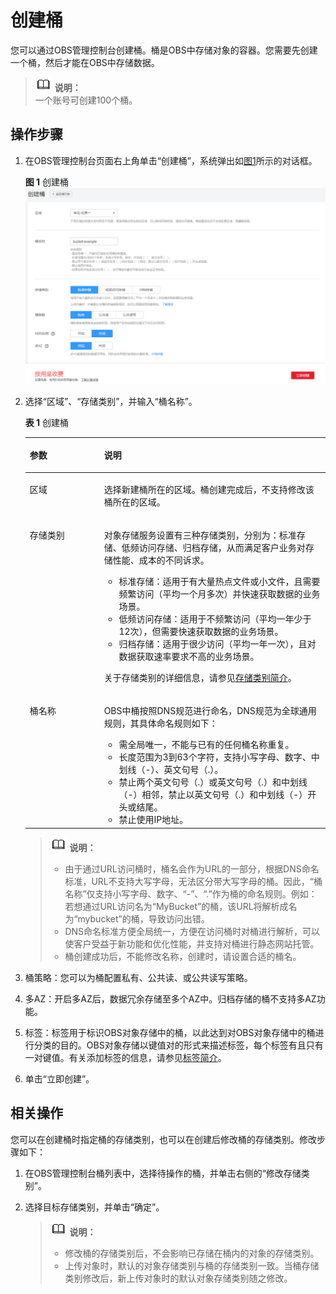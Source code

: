 # 创建桶<a name="zh-cn_topic_0045829088"></a>

您可以通过OBS管理控制台创建桶。桶是OBS中存储对象的容器。您需要先创建一个桶，然后才能在OBS中存储数据。

>![](public_sys-resources/icon-note.gif) **说明：**   
>一个账号可创建100个桶。  

## 操作步骤<a name="section65410517"></a>

1.  在OBS管理控制台页面右上角单击“创建桶”，系统弹出如[图1](#zh-cn_topic_0045829050_fig30207295194414)所示的对话框。

    **图 1**  创建桶<a name="zh-cn_topic_0045829050_fig30207295194414"></a>  
    ![](figures/创建桶.png "创建桶")

2.  选择“区域”、“存储类别”，并输入“桶名称”。

    **表 1**  创建桶

    <a name="table5306611994432"></a>
    <table><thead align="left"><tr id="row1830066594432"><th class="cellrowborder" valign="top" width="24.752475247524753%" id="mcps1.2.3.1.1"><p id="p595887794432"><a name="p595887794432"></a><a name="p595887794432"></a>参数</p>
    </th>
    <th class="cellrowborder" valign="top" width="75.24752475247524%" id="mcps1.2.3.1.2"><p id="p1290702294432"><a name="p1290702294432"></a><a name="p1290702294432"></a>说明</p>
    </th>
    </tr>
    </thead>
    <tbody><tr id="row3883582794432"><td class="cellrowborder" valign="top" width="24.752475247524753%" headers="mcps1.2.3.1.1 "><p id="p5869426094432"><a name="p5869426094432"></a><a name="p5869426094432"></a>区域</p>
    </td>
    <td class="cellrowborder" valign="top" width="75.24752475247524%" headers="mcps1.2.3.1.2 "><p id="p5661465194432"><a name="p5661465194432"></a><a name="p5661465194432"></a>选择新建桶所在的区域。桶创建完成后，不支持修改该桶所在的区域。</p>
    </td>
    </tr>
    <tr id="row5461820172412"><td class="cellrowborder" valign="top" width="24.752475247524753%" headers="mcps1.2.3.1.1 "><p id="p58621337142419"><a name="p58621337142419"></a><a name="p58621337142419"></a>存储类别</p>
    </td>
    <td class="cellrowborder" valign="top" width="75.24752475247524%" headers="mcps1.2.3.1.2 "><p id="p1786263710249"><a name="p1786263710249"></a><a name="p1786263710249"></a>对象存储服务设置有三种存储类别，分别为：标准存储、低频访问存储、归档存储，从而满足客户业务对存储性能、成本的不同诉求。</p>
    <a name="ul386215378248"></a><a name="ul386215378248"></a><ul id="ul386215378248"><li>标准存储：适用于有大量热点文件或小文件，且需要频繁访问（平均一个月多次）并快速获取数据的业务场景。</li><li>低频访问存储：适用于不频繁访问（平均一年少于12次），但需要快速获取数据的业务场景。</li><li>归档存储：适用于很少访问（平均一年一次），且对数据获取速率要求不高的业务场景。</li></ul>
    <p id="p19862837172410"><a name="p19862837172410"></a><a name="p19862837172410"></a>关于存储类别的详细信息，请参见<a href="存储类别简介.md">存储类别简介</a>。</p>
    </td>
    </tr>
    <tr id="row4353689994432"><td class="cellrowborder" valign="top" width="24.752475247524753%" headers="mcps1.2.3.1.1 "><p id="p3682796494432"><a name="p3682796494432"></a><a name="p3682796494432"></a>桶名称</p>
    </td>
    <td class="cellrowborder" valign="top" width="75.24752475247524%" headers="mcps1.2.3.1.2 "><p id="p404056794432"><a name="p404056794432"></a><a name="p404056794432"></a><span id="ph1345518185220"><a name="ph1345518185220"></a><a name="ph1345518185220"></a>OBS</span>中桶按照DNS规范进行命名，DNS规范为全球通用规则，其具体命名规则如下：</p>
    <a name="ul5989254594432"></a><a name="ul5989254594432"></a><ul id="ul5989254594432"><li>需全局唯一，不能与已有的任何桶名称重复。</li><li>长度范围为3到63个字符，支持小写字母、数字、中划线（-）、英文句号（.）。</li><li>禁止两个英文句号（.）或英文句号（.）和中划线（-）相邻，禁止以英文句号（.）和中划线（-）开头或结尾。</li><li>禁止使用IP地址。</li></ul>
    </td>
    </tr>
    </tbody>
    </table>

    >![](public_sys-resources/icon-note.gif) **说明：**   
    >-   由于通过URL访问桶时，桶名会作为URL的一部分，根据DNS命名标准，URL不支持大写字母，无法区分带大写字母的桶。因此，“桶名称”仅支持小写字母、数字、“-”、“.”作为桶的命名规则。例如：若想通过URL访问名为“MyBucket”的桶，该URL将解析成名为“mybucket”的桶，导致访问出错。  
    >-   DNS命名标准方便全局统一，方便在访问桶时对桶进行解析，可以使客户受益于新功能和优化性能，并支持对桶进行静态网站托管。  
    >-   桶创建成功后，不能修改名称，创建时，请设置合适的桶名。  

3.  桶策略：您可以为桶配置私有、公共读、或公共读写策略。
4.  多AZ：开启多AZ后，数据冗余存储至多个AZ中。归档存储的桶不支持多AZ功能。
5.  标签：标签用于标识OBS对象存储中的桶，以此达到对OBS对象存储中的桶进行分类的目的。OBS对象存储以键值对的形式来描述标签，每个标签有且只有一对键值。有关添加标签的信息，请参见[标签简介](标签简介.md)。
6.  单击“立即创建”。

## 相关操作<a name="section2680481145652"></a>

您可以在创建桶时指定桶的存储类别，也可以在创建后修改桶的存储类别。修改步骤如下：

1.  在OBS管理控制台桶列表中，选择待操作的桶，并单击右侧的“修改存储类别”。
2.  选择目标存储类别，并单击“确定”。

    >![](public_sys-resources/icon-note.gif) **说明：**   
    >-   修改桶的存储类别后，不会影响已存储在桶内的对象的存储类别。  
    >-   上传对象时，默认的对象存储类别与桶的存储类别一致。当桶存储类别修改后，新上传对象时的默认对象存储类别随之修改。  


